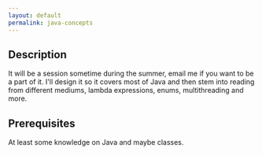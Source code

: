 ```yaml
---
layout: default
permalink: java-concepts
---
```


## Description
It will be a session sometime during the summer, email me if you want to be a
part of it. I'll design it so it covers most of Java and then stem into reading
from different mediums, lambda expressions, enums, multithreading and more.

## Prerequisites
At least some knowledge on Java and maybe classes.
